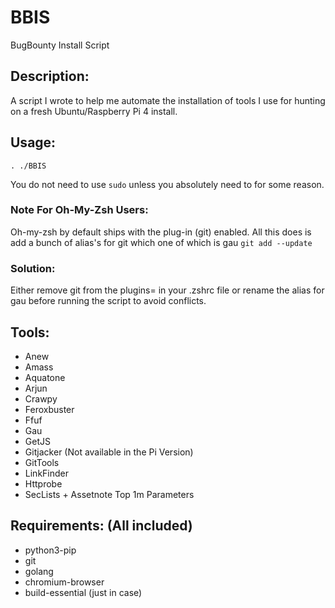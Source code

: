 # BBIS
BugBounty Install Script

## Description:

A script I wrote to help me automate the installation of tools I use for hunting on a fresh Ubuntu/Raspberry Pi 4 install.


## Usage:

```
. ./BBIS
```

You do not need to use `sudo` unless you absolutely need to for some reason.

### Note For Oh-My-Zsh Users:

Oh-my-zsh by default ships with the plug-in (git) enabled. All this does is add a bunch of alias's for git which one of which is gau `git add --update` 

### Solution:

Either remove git from the plugins= in your .zshrc file or rename the alias for gau before running the script to avoid conflicts. 

## Tools:

 - Anew
 - Amass
 - Aquatone
 - Arjun
 - Crawpy
 - Feroxbuster
 - Ffuf
 - Gau
 - GetJS
 - Gitjacker (Not available in the Pi Version)
 - GitTools
 - LinkFinder
 - Httprobe
 - SecLists + Assetnote Top 1m Parameters

## Requirements: (All included)

 - python3-pip
 - git
 - golang
 - chromium-browser
 - build-essential (just in case)

